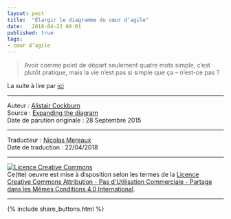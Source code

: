 ```yaml
---
layout: post
title:  "Élargir le diagramme du cœur d’agile"
date:   2018-04-22 00:01
published: true
tags: 
- cœur d’agile
---
```


> Avoir comme point de départ seulement quatre mots simple, c’est plutôt pratique, mais la vie n’est pas si simple que ça – n’est-ce pas ?

La suite à lire par [ici](http://heartofagile.com/elargir-le-diagramme/)


---
Auteur : [Alistair Cockburn](http://alistair.cockburn.us/)  
Source : [Expanding the diagram](http://heartofagile.com/expanding-the-diagram/)  
Date de parution originale : 28 Septembre 2015  

---
Traducteur : [Nicolas Mereaux](http://heartofagile.com/)  
Date de traduction : 22/04/2018  

---

<a rel="license" href="http://creativecommons.org/licenses/by-nc-sa/4.0/"><img alt="Licence Creative Commons" style="border-width:0" src="http://i.creativecommons.org/l/by-nc-sa/4.0/88x31.png" /></a><br />Ce(tte) oeuvre est mise à disposition selon les termes de la <a rel="license" href="http://creativecommons.org/licenses/by-nc-sa/4.0/">Licence Creative Commons Attribution - Pas d'Utilisation Commerciale - Partage dans les Mêmes Conditions 4.0 International</a>.

---

{% include share_buttons.html %}


